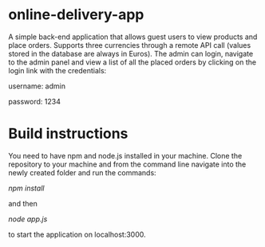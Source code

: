 # online-delivery-app

A simple back-end application that allows guest users to view products and place orders. Supports three currencies through a remote API call (values stored in the database are always in Euros).
The admin can login, navigate to the admin panel and view a list of all the placed orders by clicking on the login link with the credentials:

username: admin

password: 1234

# Build instructions

You need to have npm and node.js installed in your machine. Clone the repository to your machine and from the command line navigate into the newly created folder and run the commands:

*npm install*

and then

*node app.js*

to start the application on localhost:3000.
